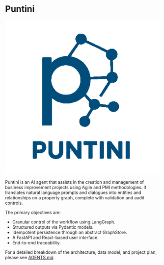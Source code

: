 # Puntini

![puntini](docs/puntini.gif)

Puntini is an AI agent that assists in the creation and management of business improvement projects using Agile and PMI methodologies. It translates natural language prompts and dialogues into entities and relationships on a property graph, complete with validation and audit controls.

The primary objectives are:
- Granular control of the workflow using LangGraph.
- Structured outputs via Pydantic models.
- Idempotent persistence through an abstract GraphStore.
- A FastAPI and React-based user interface.
- End-to-end traceability.

For a detailed breakdown of the architecture, data model, and project plan, please see [AGENTS.md](AGENTS.md).
